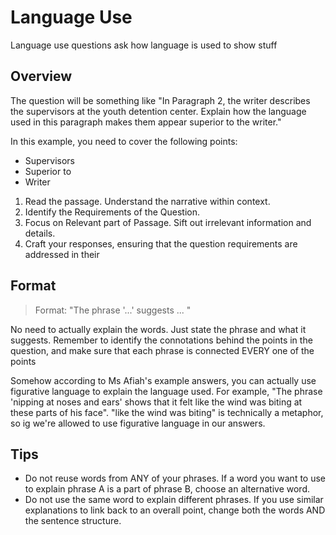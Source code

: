 # Language Use

Language use questions ask how language is used to show stuff

## Overview

The question will be something like "In Paragraph 2, the writer describes the supervisors at the youth detention center. 
Explain how the language used in this paragraph makes them appear superior to the writer."

In this example, you need to cover the following points:
- Supervisors
- Superior to
- Writer

1. Read the passage. Understand the narrative within context.
2. Identify the Requirements of the Question.
3. Focus on Relevant part of Passage. Sift out irrelevant information and details.
4. Craft your responses, ensuring that the question requirements are addressed in their

## Format

> Format: "The phrase '...' suggests ... "

No need to actually explain the words. Just state the phrase and what it suggests. Remember to identify the connotations 
behind the points in the question, and make sure that each phrase is connected EVERY one of the points

Somehow according to Ms Afiah's example answers, you can actually use figurative language to explain the language used. 
For example, "The phrase 'nipping at noses and ears' shows that it felt like the wind was biting at these parts of his 
face". "like the wind was biting" is technically a metaphor, so ig we're allowed to use figurative language in our 
answers.

## Tips

- Do not reuse words from ANY of your phrases. If a word you want to use to explain phrase A is a part of phrase B, 
choose an alternative word.
- Do not use the same word to explain different phrases. If you use similar explanations to link back to an overall 
point, change both the words AND the sentence structure.
